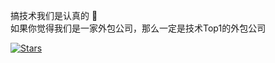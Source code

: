 搞技术我们是认真的 🚀  
如果你觉得我们是一家外包公司，那么一定是技术Top1的外包公司  

[![Stars](https://img.shields.io/github/stars/gloriasoft.svg?affiliations=OWNER,COLLABORATOR,ORGANIZATION_MEMBER&style=for-the-badge)](https://github.com/gloriasoft)

